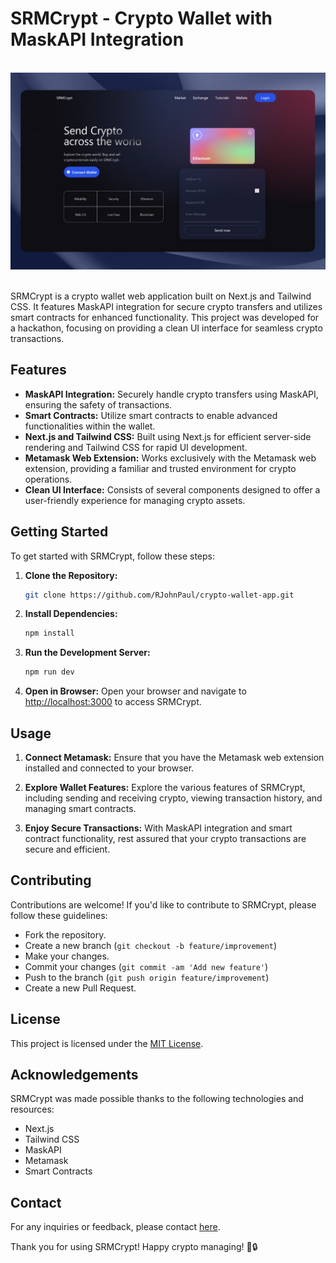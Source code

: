 # SRMCrypt - Crypto Wallet with MaskAPI Integration

<div align="center">
  <br>
      <img src="https://github.com/RJohnPaul/crypto-wallet-app/blob/3e69cf562766a76b6164897a1f164b431f1b77a2/srmcrypt.png" alt="Project Banner">
  </br>
</div>
</br>

SRMCrypt is a crypto wallet web application built on Next.js and Tailwind CSS. It features MaskAPI integration for secure crypto transfers and utilizes smart contracts for enhanced functionality. This project was developed for a hackathon, focusing on providing a clean UI interface for seamless crypto transactions.

## Features

- **MaskAPI Integration:** Securely handle crypto transfers using MaskAPI, ensuring the safety of transactions.
- **Smart Contracts:** Utilize smart contracts to enable advanced functionalities within the wallet.
- **Next.js and Tailwind CSS:** Built using Next.js for efficient server-side rendering and Tailwind CSS for rapid UI development.
- **Metamask Web Extension:** Works exclusively with the Metamask web extension, providing a familiar and trusted environment for crypto operations.
- **Clean UI Interface:** Consists of several components designed to offer a user-friendly experience for managing crypto assets.

## Getting Started

To get started with SRMCrypt, follow these steps:

1. **Clone the Repository:**
   ```bash
   git clone https://github.com/RJohnPaul/crypto-wallet-app.git
   ```

2. **Install Dependencies:**
   ```bash
   npm install
   ```

3. **Run the Development Server:**
   ```bash
   npm run dev
   ```

4. **Open in Browser:**
   Open your browser and navigate to [http://localhost:3000](http://localhost:3000) to access SRMCrypt.

## Usage

1. **Connect Metamask:**
   Ensure that you have the Metamask web extension installed and connected to your browser.

2. **Explore Wallet Features:**
   Explore the various features of SRMCrypt, including sending and receiving crypto, viewing transaction history, and managing smart contracts.

3. **Enjoy Secure Transactions:**
   With MaskAPI integration and smart contract functionality, rest assured that your crypto transactions are secure and efficient.

## Contributing

Contributions are welcome! If you'd like to contribute to SRMCrypt, please follow these guidelines:

- Fork the repository.
- Create a new branch (`git checkout -b feature/improvement`)
- Make your changes.
- Commit your changes (`git commit -am 'Add new feature'`)
- Push to the branch (`git push origin feature/improvement`)
- Create a new Pull Request.

## License

This project is licensed under the [MIT License](LICENSE).

## Acknowledgements

SRMCrypt was made possible thanks to the following technologies and resources:

- Next.js
- Tailwind CSS
- MaskAPI
- Metamask
- Smart Contracts

## Contact

For any inquiries or feedback, please contact [here](https://john-porfolio.vercel.app/contact).

Thank you for using SRMCrypt! Happy crypto managing! 🚀🔒
